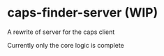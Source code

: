 # caps-finder-server (WIP)

A rewrite of server for the caps client

Currently only the core logic is complete
